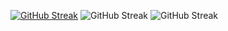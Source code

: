 


[![GitHub Streak](https://streak-stats.demolab.com?user=MaKrotos&theme=tokyonight&exclude_days=Tue&card_width=1000)](https://git.io/streak-stats)
![GitHub Streak](https://github-readme-stats.vercel.app/api?username=makrotos&card_width=400&card_height=300&show_icons=true&theme=tokyonight) ![GitHub Streak](https://github-readme-stats.vercel.app/api/top-langs?username=makrotos&show_icons=true&card_height=300&locale=en&layout=compact&theme=tokyonight&card_width=400)  
<!--
**MaKrotos/MaKrotos** is a ✨ _special_ ✨ repository because its `README.md` (this file) appears on your GitHub profile.

Here are some ideas to get you started:

- 🔭 I’m currently working on ...
- 🌱 I’m currently learning ...
- 👯 I’m looking to collaborate on ...
- 🤔 I’m looking for help with ...
- 💬 Ask me about ...
- 📫 How to reach me: ...
- 😄 Pronouns: ...
- ⚡ Fun fact: ...
-->
